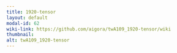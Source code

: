 ```yaml
---
title: 1920-tensor
layout: default
modal-id: 62
wiki-link: https://github.com/aigora/twA109_1920-tensor/wiki
thumbnail: 
alt: twA109_1920-tensor
---
```

